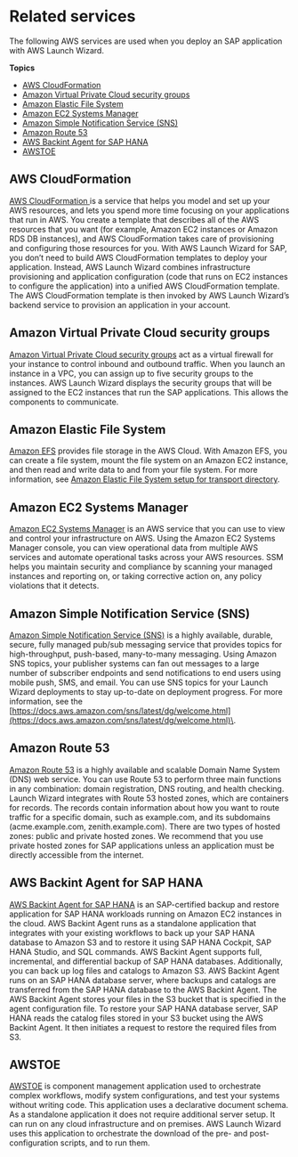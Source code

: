 # Related services<a name="related-services-sap"></a>

The following AWS services are used when you deploy an SAP application with AWS Launch Wizard\.

**Topics**
+ [AWS CloudFormation](#launch-wizard-sap-related-services-cloudformation)
+ [Amazon Virtual Private Cloud security groups](#launch-wizard-sap-related-services-vpc)
+ [Amazon Elastic File System](#launch-wizard-sap-related-services-efs)
+ [Amazon EC2 Systems Manager](#launch-wizard-sap-related-services-SSM)
+ [Amazon Simple Notification Service \(SNS\)](#launch-wizard-related-services-sns)
+ [Amazon Route 53](#launch-wizard-related-services-route53)
+ [AWS Backint Agent for SAP HANA](#launch-wizard-related-services-backint)
+ [AWSTOE](#launch-wizard-related-services-awstoe)

## AWS CloudFormation<a name="launch-wizard-sap-related-services-cloudformation"></a>

[AWS CloudFormation ](https://docs.aws.amazon.com/AWSCloudFormation/latest/UserGuide/Welcome.html) is a service that helps you model and set up your AWS resources, and lets you spend more time focusing on your applications that run in AWS\. You create a template that describes all of the AWS resources that you want \(for example, Amazon EC2 instances or Amazon RDS DB instances\), and AWS CloudFormation takes care of provisioning and configuring those resources for you\. With AWS Launch Wizard for SAP, you don’t need to build AWS CloudFormation templates to deploy your application\. Instead, AWS Launch Wizard combines infrastructure provisioning and application configuration \(code that runs on EC2 instances to configure the application\) into a unified AWS CloudFormation template\. The AWS CloudFormation template is then invoked by AWS Launch Wizard’s backend service to provision an application in your account\.

## Amazon Virtual Private Cloud security groups<a name="launch-wizard-sap-related-services-vpc"></a>

[Amazon Virtual Private Cloud security groups](https://docs.aws.amazon.com/vpc/latest/userguide/VPC_SecurityGroups.html) act as a virtual firewall for your instance to control inbound and outbound traffic\. When you launch an instance in a VPC, you can assign up to five security groups to the instances\. AWS Launch Wizard displays the security groups that will be assigned to the EC2 instances that run the SAP applications\. This allows the components to communicate\.

## Amazon Elastic File System<a name="launch-wizard-sap-related-services-efs"></a>

[Amazon EFS](https://docs.aws.amazon.com//efs/latest/ug/whatisefs.htm) provides file storage in the AWS Cloud\. With Amazon EFS, you can create a file system, mount the file system on an Amazon EC2 instance, and then read and write data to and from your file system\. For more information, see [Amazon Elastic File System setup for transport directory](how-launch-wizard-sap-works.md#launch-wizard-sap-efs)\.

## Amazon EC2 Systems Manager<a name="launch-wizard-sap-related-services-SSM"></a>

[Amazon EC2 Systems Manager](https://docs.aws.amazon.com/systems-manager/latest/userguide/what-is-systems-manager.html) is an AWS service that you can use to view and control your infrastructure on AWS\. Using the Amazon EC2 Systems Manager console, you can view operational data from multiple AWS services and automate operational tasks across your AWS resources\. SSM helps you maintain security and compliance by scanning your managed instances and reporting on, or taking corrective action on, any policy violations that it detects\.

## Amazon Simple Notification Service \(SNS\)<a name="launch-wizard-related-services-sns"></a>

[Amazon Simple Notification Service \(SNS\)](https://docs.aws.amazon.com/sns/latest/dg/welcome.html) is a highly available, durable, secure, fully managed pub/sub messaging service that provides topics for high\-throughput, push\-based, many\-to\-many messaging\. Using Amazon SNS topics, your publisher systems can fan out messages to a large number of subscriber endpoints and send notifications to end users using mobile push, SMS, and email\. You can use SNS topics for your Launch Wizard deployments to stay up\-to\-date on deployment progress\. For more information, see the [https://docs.aws.amazon.com/sns/latest/dg/welcome.html](https://docs.aws.amazon.com/sns/latest/dg/welcome.html)\.

## Amazon Route 53<a name="launch-wizard-related-services-route53"></a>

[Amazon Route 53](https://docs.aws.amazon.com/Route53/latest/DeveloperGuide/Welcome.html) is a highly available and scalable Domain Name System \(DNS\) web service\. You can use Route 53 to perform three main functions in any combination: domain registration, DNS routing, and health checking\. Launch Wizard integrates with Route 53 hosted zones, which are containers for records\. The records contain information about how you want to route traffic for a specific domain, such as example\.com, and its subdomains \(acme\.example\.com, zenith\.example\.com\)\. There are two types of hosted zones: public and private hosted zones\. We recommend that you use private hosted zones for SAP applications unless an application must be directly accessible from the internet\. 

## AWS Backint Agent for SAP HANA<a name="launch-wizard-related-services-backint"></a>

[AWS Backint Agent for SAP HANA](https://docs.aws.amazon.com/sap/latest/sap-hana/aws-backint-agent-what-is.html) is an SAP\-certified backup and restore application for SAP HANA workloads running on Amazon EC2 instances in the cloud\. AWS Backint Agent runs as a standalone application that integrates with your existing workflows to back up your SAP HANA database to Amazon S3 and to restore it using SAP HANA Cockpit, SAP HANA Studio, and SQL commands\. AWS Backint Agent supports full, incremental, and differential backup of SAP HANA databases\. Additionally, you can back up log files and catalogs to Amazon S3\. AWS Backint Agent runs on an SAP HANA database server, where backups and catalogs are transferred from the SAP HANA database to the AWS Backint Agent\. The AWS Backint Agent stores your files in the S3 bucket that is specified in the agent configuration file\. To restore your SAP HANA database server, SAP HANA reads the catalog files stored in your S3 bucket using the AWS Backint Agent\. It then initiates a request to restore the required files from S3\.

## AWSTOE<a name="launch-wizard-related-services-awstoe"></a>

[AWSTOE](https://docs.aws.amazon.com/imagebuilder/latest/userguide/image-builder-component-manager.html) is component management application used to orchestrate complex workflows, modify system configurations, and test your systems without writing code\. This application uses a declarative document schema\. As a standalone application it does not require additional server setup\. It can run on any cloud infrastructure and on premises\. AWS Launch Wizard uses this application to orchestrate the download of the pre\- and post\-configuration scripts, and to run them\. 
